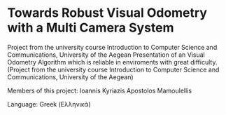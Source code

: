 # Towards Robust Visual Odometry with a Multi Camera System
Project from the university course Introduction to Computer Science and Communications, University of the Aegean
Presentation of an Visual Odometry Algorithm which is reliable in enviroments with great difficulty.
(Project from the university course Introduction to Computer Science and Communications, University of the Aegean)

Members of this project:
Ioannis Kyriazis
Apostolos Mamoulellis

Language: Greek (Ελληνικά)
